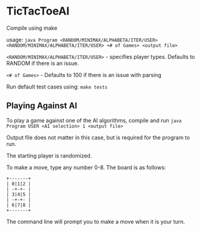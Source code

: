 # TicTacToeAI

Compile using make


usage: ```java Program <RANDOM/MINIMAX/ALPHABETA/ITER/USER> <RANDOM/MINIMAX/ALPHABETA/ITER/USER> <# of Games> <output file>```
  
```<RANDOM/MINIMAX/ALPHABETA/ITER/USER>``` - specifies player types. Defaults to RANDOM if there is an issue.
  
```<# of Games>``` - Defaults to 100 if there is an issue with parsing
  
Run default test cases using: ```make tests```


## Playing Against AI

To play a game against one of the AI algorithms, compile and run ```java Program USER <AI selection> 1 <output file>```

Output file does not matter in this case, but is required for the program to run.

The starting player is randomized. 

To make a move, type any number 0-8. The board is as follows:

```
+-------+
| 0|1|2 |
| -+-+- |
| 3|4|5 |
| -+-+- |
| 6|7|8 |
+-------+
```

The command line will prompt you to make a move when it is your turn.
